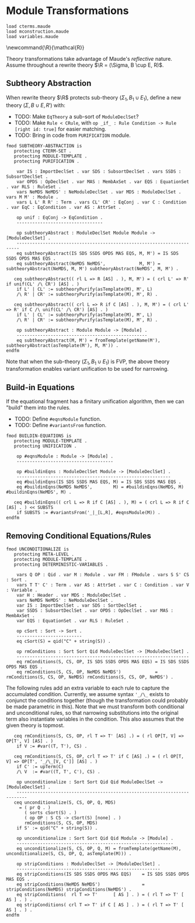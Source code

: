 Module Transformations
======================

```maude
load cterms.maude
load mconstruction.maude
load variables.maude
```

\newcommand{\R}{\mathcal{R}}

Theory transformations take advantage of Maude's *reflective* nature.
Assume throughout a rewrite theory $\R = (\Sigma, B \cup E, R)$.

Subtheory Abstraction
---------------------

When rewrite theory $\R$ protects sub-theory $(\Sigma_1, B_1 \cup E_1)$, define a new theory $(\Sigma, B \cup E, R')$ with:

-   TODO: Make `EqTheory` a sub-sort of `ModuleDeclSet`?
-   TODO: Make `Rule < CRule`, with `op _if_ : Rule Condition -> Rule [right id: true]` for easier matching.
-   TODO: Bring in code from `PURIFICATION` module.

```maude
fmod SUBTHEORY-ABSTRACTION is
   protecting CTERM-SET .
   protecting MODULE-TEMPLATE .
   protecting PURIFICATION .

    var IS : ImportDeclSet . var SDS : SubsortDeclSet . vars SSDS : SubsortDeclSet .
    var OPDS : OpDeclSet . var MAS : MembAxSet . var EQS : EquationSet . var RLS : RuleSet .
    vars NeMDS NeMDS' : NeModuleDeclSet . var MDS : ModuleDeclSet . vars M M' : Module .
    vars L L' R R' : Term . vars CL' CR' : EqConj . var C : Condition . var EqC : EqCondition . var AS : AttrSet .

    op unif : EqConj -> EqCondition .
    ---------------------------------

    op subtheoryAbstract : ModuleDeclSet Module Module -> [ModuleDeclSet] .
    -----------------------------------------------------------------------
    eq subtheoryAbstract(IS SDS SSDS OPDS MAS EQS, M, M') = IS SDS SSDS OPDS MAS EQS .
    eq subtheoryAbstract(NeMDS NeMDS',             M, M') = subtheoryAbstract(NeMDS, M, M') subtheoryAbstract(NeMDS', M, M') .

   ceq subtheoryAbstract(( rl L => R [AS] . ), M, M') = ( crl L' => R' if unif(CL' /\ CR') [AS] . )
    if L' | CL' := subtheoryPurify(asTemplate(M), M', L)
    /\ R' | CR' := subtheoryPurify(asTemplate(M), M', R) .

   ceq subtheoryAbstract(( crl L => R if C [AS] . ), M, M') = ( crl L' => R' if C /\ unif(CL' /\ CR') [AS] . )
    if L' | CL' := subtheoryPurify(asTemplate(M), M', L)
    /\ R' | CR' := subtheoryPurify(asTemplate(M), M', R) .

    op subtheoryAbstract : Module Module -> [Module] .
    --------------------------------------------------
    eq subtheoryAbstract(M, M') = fromTemplate(getName(M'), subtheoryAbstract(asTemplate(M'), M, M')) .
endfm
```

Note that when the sub-theory $(\Sigma_1, B_1 \cup E_1)$ is FVP, the above theory transformation enables variant unification to be used for narrowing.

Build-in Equations
------------------

If the equational fragment has a finitary unification algorithm, then we can "build" them into the rules.

-   TODO: Define `#eqnsModule` function.
-   TODO: Define `#variantsFrom` function.

```
fmod BUILDIN-EQUATIONS is
   protecting MODULE-TEMPLATE .
   protecting UNIFICATION .

    op #eqnsModule : Module -> [Module] .
    -------------------------------------

    op #buildinEqns : ModuleDeclSet Module -> [ModuleDeclSet] .
    -----------------------------------------------------------
    eq #buildinEqns(IS SDS SSDS MAS EQS, M) = IS SDS SSDS MAS EQS .
    eq #buildinEqns(NeMDS NeMDS',        M) = #buildinEqns(NeMDS, M) #buildinEqns(NeMDS', M) .

   ceq #buildinEqns(( crl L => R if C [AS] . ), M) = ( crl L => R if C [AS] . ) << SUBSTS
    if SUBSTS := #variantsFrom('_|_[L,R], #eqnsModule(M)) .
endfm
```

Removing Conditional Equations/Rules
------------------------------------

```maude
fmod UNCONDITIONALIZE is
   protecting META-LEVEL .
   protecting MODULE-TEMPLATE .
   protecting DETERMINISTIC-VARIABLES .

    vars Q OP : Qid . var M : Module . var FM : FModule . vars S S' CS : Sort .
    vars T T' C' : Term . var AS : AttrSet . var C : Condition . var V : Variable .
    var H : Header . var MDS : ModuleDeclSet .
    vars NeMDS NeMDS' : NeModuleDeclSet .
    var IS : ImportDeclSet . var SDS : SortDeclSet .
    var SSDS : SubsortDeclSet . var OPDS : OpDeclSet . var MAS : MembAxSet .
    var EQS : EquationSet . var RLS : RuleSet .

    op cSort : Sort -> Sort .
    -------------------------
    eq cSort(S) = qid("C" + string(S)) .

    op rmConditions : Sort Sort Qid ModuleDeclSet -> [ModuleDeclSet] .
    ------------------------------------------------------------------
    eq rmConditions(S, CS, OP, IS SDS SSDS OPDS MAS EQS) = IS SDS SSDS OPDS MAS EQS .
    eq rmConditions(S, CS, OP, NeMDS NeMDS')             = rmConditions(S, CS, OP, NeMDS) rmConditions(S, CS, OP, NeMDS') .
```

The following rules add an extra variable to each rule to capture the accumulated condition.
Currently, we assume syntax `'_/\_` exists to conjunct the conditions together (though the transformation could probably be made parametric in this).
Note that we must transform both conditional and unconditional rules, so that narrowing substitutions into the original term also instantiate variables in the condition.
This also assumes that the given theory is topmost.

```maude
   ceq rmConditions(S, CS, OP, rl T => T' [AS] .) = ( rl OP[T, V] => OP[T', V] [AS] . )
    if V := #var((T, T'), CS) .

   ceq rmConditions(S, CS, OP, crl T => T' if C [AS] .) = ( rl OP[T, V] => OP[T', '_/\_[V, C']] [AS] . )
    if C' := upTerm(C)
    /\ V  := #var((T, T', C'), CS) .

    op unconditionalize : Sort Sort Qid Qid ModuleDeclSet -> [ModuleDeclSet] .
    --------------------------------------------------------------------------
   ceq unconditionalize(S, CS, OP, Q, MDS)
     = ( pr Q . )
       ( sorts cSort(S) . )
       ( op OP : S CS -> cSort(S) [none] . )
       rmConditions(S, CS, OP, MDS)
    if S' := qid("C" + string(S)) .

    op unconditionalize : Sort Sort Qid Qid Module -> [Module] .
    ------------------------------------------------------------
    eq unconditionalize(S, CS, OP, Q, M) = fromTemplate(getName(M), unconditionalize(S, CS, OP, Q, asTemplate(M))) .

    op stripConditions : ModuleDeclSet -> [ModuleDeclSet] .
    -------------------------------------------------------
    eq stripConditions(IS SDS SSDS OPDS MAS EQS)    = IS SDS SSDS OPDS MAS EQS .
    eq stripConditions(NeMDS NeMDS')                = stripConditions(NeMDS) stripConditions(NeMDS') .
    eq stripConditions(  rl T => T'      [ AS ] . ) = ( rl T => T' [ AS ] . ) .
    eq stripConditions( crl T => T' if C [ AS ] . ) = ( rl T => T' [ AS ] . ) .
endfm
```

